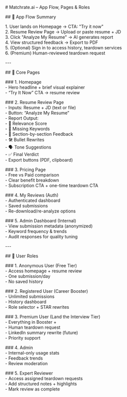 \# Matchrate.ai – App Flow, Pages & Roles

\#\# 🔁 App Flow Summary

1\. User lands on Homepage → CTA: "Try it now"  
2\. Resume Review Page → Upload or paste resume \+ JD  
3\. Click "Analyze My Resume" → AI generates report  
4\. View structured feedback → Export to PDF  
5\. (Optional) Sign in to access history, teardown services  
6\. (Premium) Human-reviewed teardown request

\---

\#\# 📄 Core Pages

\#\#\# 1\. Homepage  
\- Hero headline \+ brief visual explainer  
\- “Try It Now” CTA → resume review

\#\#\# 2\. Resume Review Page  
\- Inputs: Resume \+ JD (text or file)  
\- Button: “Analyze My Resume”  
\- Report Output:  
  \- 🎯 Relevance Score  
  \- 🧩 Missing Keywords  
  \- 📂 Section-by-section Feedback  
  \- 🛠️ Bullet Rewrites  
  \- 🗣️ Tone Suggestions  
  \- ✅ Final Verdict  
\- Export buttons (PDF, clipboard)

\#\#\# 3\. Pricing Page  
\- Free vs Paid comparison  
\- Clear benefit breakdown  
\- Subscription CTA \+ one-time teardown CTA

\#\#\# 4\. My Reviews (Auth)  
\- Authenticated dashboard  
\- Saved submissions  
\- Re-download/re-analyze options

\#\#\# 5\. Admin Dashboard (Internal)  
\- View submission metadata (anonymized)  
\- Keyword frequency & trends  
\- Audit responses for quality tuning

\---

\#\# 👥 User Roles

\#\#\# 1\. Anonymous User (Free Tier)  
\- Access homepage \+ resume review  
\- One submission/day  
\- No saved history

\#\#\# 2\. Registered User (Career Booster)  
\- Unlimited submissions  
\- History dashboard  
\- Role selector \+ STAR rewrites

\#\#\# 3\. Premium User (Land the Interview Tier)  
\- Everything in Booster \+  
\- Human teardown request  
\- LinkedIn summary rewrite (future)  
\- Priority support

\#\#\# 4\. Admin  
\- Internal-only usage stats  
\- Feedback trends  
\- Review moderation

\#\#\# 5\. Expert Reviewer  
\- Access assigned teardown requests  
\- Add structured notes \+ highlights  
\- Mark review as complete

